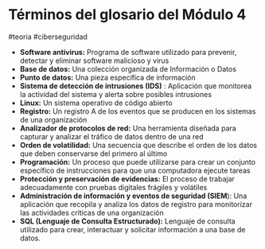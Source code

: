# Términos del glosario del Módulo 4
#teoria #ciberseguridad 

- **Software antivirus:** Programa de software utilizado para prevenir, detectar y eliminar software malicioso y virus
- **Base de datos:** Una colección organizada de Información o Datos
- **Punto de datos:** Una pieza específica de información
- **Sistema de detección de intrusiones (IDS)** : Aplicación que monitorea la actividad del sistema y alerta sobre posibles intrusiones
- **Linux:** Un sistema operativo de código abierto
- **Registro:** Un registro A de los eventos que se producen en los sistemas de una organización
- **Analizador de protocolos de red:** Una herramienta diseñada para capturar y analizar el tráfico de datos dentro de una red
- **Orden de volatilidad:** Una secuencia que describe el orden de los datos que deben conservarse del primero al último
- **Programación:** Un proceso que puede utilizarse para crear un conjunto específico de instrucciones para que una computadora ejecute tareas
- **Protección y preservación de evidencias:** El proceso de trabajar adecuadamente con pruebas digitales frágiles y volátiles
- **Administración de información y eventos de seguridad (SIEM**): Una aplicación que recopila y analiza los datos de registro para monitorizar las actividades críticas de una organización
- **SQL (Lenguaje de Consulta Estructurado):** Lenguaje de consulta utilizado para crear, interactuar y solicitar información a una base de datos.